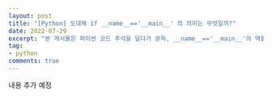```yaml
---   
layout: post  
title: "[Python] 도대체 if __name__=='__main__' 의 의미는 무엇일까?"
date: 2022-07-29
excerpt: "본 게시물은 파이썬 코드 주석을 달다가 문득, __name__=='__main__'의 역할이 궁금해져 기록한 내용입니다."
tag:
- python
comments: true
--- 
```


내용 추가 예정
